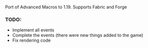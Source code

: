 Port of Advanced Macros to 1.19.
Supports Fabric and Forge


### TODO:
 - Implement all events
 - Complete the events (there were new things added to the game)
 - Fix rendering code
